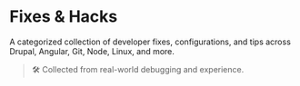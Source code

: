 # Fixes & Hacks

A categorized collection of developer fixes, configurations, and tips across Drupal, Angular, Git, Node, Linux, and more.

> 🛠️ Collected from real-world debugging and experience.
